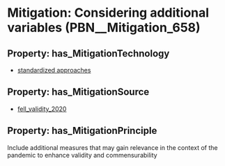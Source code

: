 # Mitigation: __Considering additional variables__ (PBN__Mitigation_658)

## Property: has_MitigationTechnology

* [standardized approaches](../Technology/PBN__Technology_3374)

## Property: has_MitigationSource

* [fell_validity_2020](../Article/PBN__Article_289)

## Property: has_MitigationPrinciple

Include additional measures that may gain relevance in the context of the pandemic to enhance validity and commensurability

